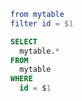 ```elm
from mytable
filter id = $1
```

```sql
SELECT
  mytable.*
FROM
  mytable
WHERE
  id = $1
```
